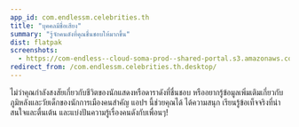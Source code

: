 ```yaml
---
app_id: com.endlessm.celebrities.th
title: "บุคคลมีชื่อเสียง"
summary: "รู้จักคนดังที่คุณชื่นชอบให้มากขึ้น"
dist: flatpak
screenshots:
  - https://com-endless--cloud-soma-prod--shared-portal.s3.amazonaws.com/apps.255.screenshots.f57159c1-504a-4764-a0fc-67924b4eb1d5_201810181942635555.png
redirect_from: /com.endlessm.celebrities.th.desktop/
---
```


<p>ไม่ว่าคุณกำลังสงสัยเกี่ยวกับชีวิตของนักแสดงหรือดาราดังที่ชื่นชอบ หรืออยากรู้ข้อมูลเพิ่มเติมเกี่ยวกับภูมิหลังและวัยเด็กของนักการเมืองคนสำคัญ แอปฯ นี้ช่วยคุณได้ ได้ความสนุก เรียนรู้ข้อเท็จจริงที่น่าสนใจและตื่นเต้น และแบ่งปันความรู้เรื่องคนดังกับเพื่อนๆ!</p>